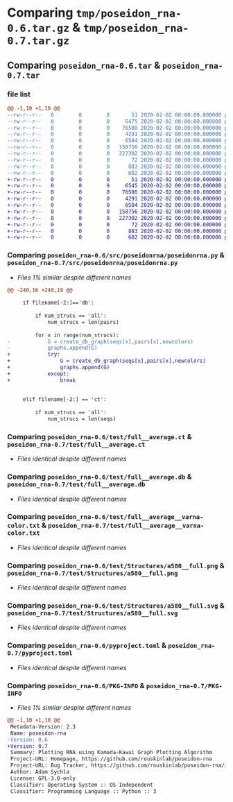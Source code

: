 # Comparing `tmp/poseidon_rna-0.6.tar.gz` & `tmp/poseidon_rna-0.7.tar.gz`

## Comparing `poseidon_rna-0.6.tar` & `poseidon_rna-0.7.tar`

### file list

```diff
@@ -1,10 +1,10 @@
--rw-r--r--   0        0        0       51 2020-02-02 00:00:00.000000 poseidon_rna-0.6/src/poseidonrna/__init__.py
--rw-r--r--   0        0        0     6475 2020-02-02 00:00:00.000000 poseidon_rna-0.6/src/poseidonrna/poseidonrna.py
--rw-r--r--   0        0        0    76580 2020-02-02 00:00:00.000000 poseidon_rna-0.6/test/full__average.ct
--rw-r--r--   0        0        0     4291 2020-02-02 00:00:00.000000 poseidon_rna-0.6/test/full__average.db
--rw-r--r--   0        0        0     6584 2020-02-02 00:00:00.000000 poseidon_rna-0.6/test/full__average__varna-color.txt
--rw-r--r--   0        0        0   158756 2020-02-02 00:00:00.000000 poseidon_rna-0.6/test/Structures/a580__full.png
--rw-r--r--   0        0        0   227302 2020-02-02 00:00:00.000000 poseidon_rna-0.6/test/Structures/a580__full.svg
--rw-r--r--   0        0        0       72 2020-02-02 00:00:00.000000 poseidon_rna-0.6/README.md
--rw-r--r--   0        0        0      883 2020-02-02 00:00:00.000000 poseidon_rna-0.6/pyproject.toml
--rw-r--r--   0        0        0      682 2020-02-02 00:00:00.000000 poseidon_rna-0.6/PKG-INFO
+-rw-r--r--   0        0        0       51 2020-02-02 00:00:00.000000 poseidon_rna-0.7/src/poseidonrna/__init__.py
+-rw-r--r--   0        0        0     6545 2020-02-02 00:00:00.000000 poseidon_rna-0.7/src/poseidonrna/poseidonrna.py
+-rw-r--r--   0        0        0    76580 2020-02-02 00:00:00.000000 poseidon_rna-0.7/test/full__average.ct
+-rw-r--r--   0        0        0     4291 2020-02-02 00:00:00.000000 poseidon_rna-0.7/test/full__average.db
+-rw-r--r--   0        0        0     6584 2020-02-02 00:00:00.000000 poseidon_rna-0.7/test/full__average__varna-color.txt
+-rw-r--r--   0        0        0   158756 2020-02-02 00:00:00.000000 poseidon_rna-0.7/test/Structures/a580__full.png
+-rw-r--r--   0        0        0   227302 2020-02-02 00:00:00.000000 poseidon_rna-0.7/test/Structures/a580__full.svg
+-rw-r--r--   0        0        0       72 2020-02-02 00:00:00.000000 poseidon_rna-0.7/README.md
+-rw-r--r--   0        0        0      883 2020-02-02 00:00:00.000000 poseidon_rna-0.7/pyproject.toml
+-rw-r--r--   0        0        0      682 2020-02-02 00:00:00.000000 poseidon_rna-0.7/PKG-INFO
```

### Comparing `poseidon_rna-0.6/src/poseidonrna/poseidonrna.py` & `poseidon_rna-0.7/src/poseidonrna/poseidonrna.py`

 * *Files 1% similar despite different names*

```diff
@@ -240,16 +240,19 @@
     
     if filename[-2:]=='db':
         
         if num_strucs == 'all':
             num_strucs = len(pairs)
             
         for x in range(num_strucs):
-            G = create_db_graph(seqs[x],pairs[x],newcolors)
-            graphs.append(G)
+            try:
+                G = create_db_graph(seqs[x],pairs[x],newcolors)
+                graphs.append(G)
+            except:
+                break
 
 
     elif filename[-2:] == 'ct':
 
         if num_strucs == 'all':
             num_strucs = len(seqs)
```

### Comparing `poseidon_rna-0.6/test/full__average.ct` & `poseidon_rna-0.7/test/full__average.ct`

 * *Files identical despite different names*

### Comparing `poseidon_rna-0.6/test/full__average.db` & `poseidon_rna-0.7/test/full__average.db`

 * *Files identical despite different names*

### Comparing `poseidon_rna-0.6/test/full__average__varna-color.txt` & `poseidon_rna-0.7/test/full__average__varna-color.txt`

 * *Files identical despite different names*

### Comparing `poseidon_rna-0.6/test/Structures/a580__full.png` & `poseidon_rna-0.7/test/Structures/a580__full.png`

 * *Files identical despite different names*

### Comparing `poseidon_rna-0.6/test/Structures/a580__full.svg` & `poseidon_rna-0.7/test/Structures/a580__full.svg`

 * *Files identical despite different names*

### Comparing `poseidon_rna-0.6/pyproject.toml` & `poseidon_rna-0.7/pyproject.toml`

 * *Files identical despite different names*

### Comparing `poseidon_rna-0.6/PKG-INFO` & `poseidon_rna-0.7/PKG-INFO`

 * *Files 1% similar despite different names*

```diff
@@ -1,10 +1,10 @@
 Metadata-Version: 2.3
 Name: poseidon-rna
-Version: 0.6
+Version: 0.7
 Summary: Plotting RNA using Kamada-Kawai Graph Plotting Algorithm
 Project-URL: Homepage, https://github.com/rouskinlab/poseidon-rna
 Project-URL: Bug Tracker, https://github.com/rouskinlab/poseidon-rna/issues
 Author: Adam Sychla
 License: GPL-3.0-only
 Classifier: Operating System :: OS Independent
 Classifier: Programming Language :: Python :: 3
```

